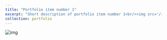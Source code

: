 ```yaml
---
title: "Portfolio item number 1"
excerpt: "Short description of portfolio item number 1<br/><img src='/images/500x300.png'>"
collection: portfolio
---
```


 
![img](https://drive.google.com/open?id=1dQUv2MGbB5sK58FWihD-GsrXn0TMO_uV)
